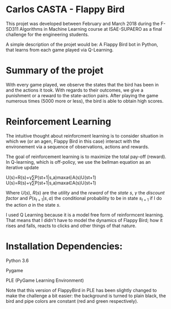 # Carlos CASTA - Flappy Bird

This projet was developed between February and March 2018 during the F-SD311 Algorithms in Machine Learning course at ISAE-SUPAERO as a final challenge for the engineering students.

A simple description of the projet would be: A Flappy Bird bot in Python, that learns from each game played via Q-Learning.

# Summary of the projet

With every game played, we observe the states that the bird has been in and the actions it took. With regards to their outcomes, we give a punishment or a reward to the state-action pairs. After playing the game numerous times (5000 more or less), the bird is able to obtain high scores.

# Reinforcement Learning

The intuitive thought about reinforcment learning is to consider situation in which we (or an agen, Flappy Bird in this case) interact with the environement via a sequence of observations, actions and rewards.

The goal of reinforcement learning is to maximize the total pay-off (reward). In Q-learning, which is off-policy, we use the bellman equation as an iterative update

U(s)=R(s)+γ∑P(st+1|s,a)maxa∈A(s)U(st+1)
U(s)=R(s)+γ∑P(st+1|s,a)maxa∈A(s)U(st+1)


Where $U(s)$, $R(s)$ are the *utility* and the *reward* of the *state* $s$, $\gamma$ the *discount factor* and $P(s_{t+1} | s, a)$ the conditional probability to be in state $s_{t+1}$ if I do the action $a$ in the state $s$.

I used Q Learning because it is a model free form of reinformcent learning. That means that I didn't have to model the dynamics of Flappy Bird; how it rises and falls, reacts to clicks and other things of that nature.

# Installation Dependencies:

Python 3.6

Pygame

PLE (PyGame Learning Environment)

Note that this version of FlappyBird in PLE has been slightly changed to make the challenge a bit easier: the background is turned to plain black, the bird and pipe colors are constant (red and green respectively).
